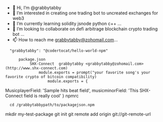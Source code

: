 - 👋 Hi, I’m @grabbytabby
- 👀 I’m interested in creating one trading bot to uncreated exchanges for web3
- 🌱 I’m currently learning solidity jsnode python c++ ...
- 💞️ I’m looking to collaborate on defi arbitrage blockchain crypto trading bot ...
- 📫 How to reach me grabbytabby@zohomail.com...

<!---
grabbytabby/grabbytabby is a ✨ special music cryptotrading bot ✨ repository valuation is `README.md` (trading bot) appears on SHX-Connect grabbytabby GitHub profile.
You can click the Preview link to take a look at your changes.
--->
      "grabbytabby": "@codertocat/hello-world-npm"

          package.json
               SHX-Connect  grabbytabby <grabbytabby@zohomail.com> (http://www.shx-connect.com)
                   module.exports = prompt("your favorite song's your favorite crypto of bitcoin compatibility)
                       module.exports = {
  MusicplayerField: 'Sample hits beat field',
  musicminorField: 'This SHX-Connect field is really cool'
}
 npmrc <profile-name>           
                        
      cd /grabbytabbypath/to/packagejson.npm
   mkdir my-test-package
                                     git init
                                         git remote add origin git://git-remote-url
